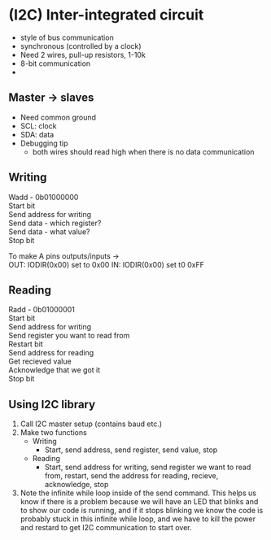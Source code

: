 # (I2C) Inter-integrated circuit
- style of bus communication 
- synchronous (controlled by a clock)
- Need 2 wires, pull-up resistors, 1-10k
- 8-bit communication 
- 

## Master -> slaves 
- Need common ground
- SCL: clock
- SDA: data
- Debugging tip
  - both wires should read high when there is no data communication

## Writing 
Wadd - 0b01000000  
Start bit  
Send address for writing  
Send data - which register?  
Send data - what value?  
Stop bit  

To make A pins outputs/inputs ->  
OUT: IODIR(0x00) set to 0x00
IN:  IODIR(0x00) set t0 0xFF

## Reading 
Radd - 0b01000001  
Start bit  
Send address for writing  
Send register you want to read from  
Restart bit  
Send address for reading  
Get recieved value  
Acknowledge that we got it  
Stop bit
  
## Using I2C library
1. Call I2C master setup (contains baud etc.)  
2. Make two functions
   - Writing
     - Start, send address, send register, send value, stop
   - Reading
     - Start, send address for writing, send register we want to read from, restart, send the address for reading, recieve, acknowledge, stop
3. Note the infinite while loop inside of the send command. This helps us know if there is a problem because we will have an LED that blinks and to show our code is running, and if it stops blinking we know the code is probably stuck in this infinite while loop, and we have to kill the power and restard to get I2C communication to start over. 